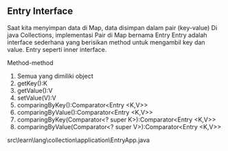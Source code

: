 ## Entry Interface
Saat kita menyimpan data di Map, data disimpan dalam pair (key-value)
Di java Collections, implementasi Pair di Map bernama Entry
Entry adalah interface sederhana yang berisikan method untuk mengambil key dan value.
Entry seperti inner interface.

Method-method
1. Semua yang dimiliki object
2. getKey():K
3. getValue():V
4. setValue(V):V
5. comparingByKey():Comparator<Entry <K,V>>
6. comparingByValue():Comparator<Entry <K,V>>
7. comparingByKey(Comparator<? super K>):Comparator<Entry <K,V>>
7. comparingByValue(Comparator<? super V>):Comparator<Entry <K,V>>

src\learn\lang\collection\application\EntryApp.java
